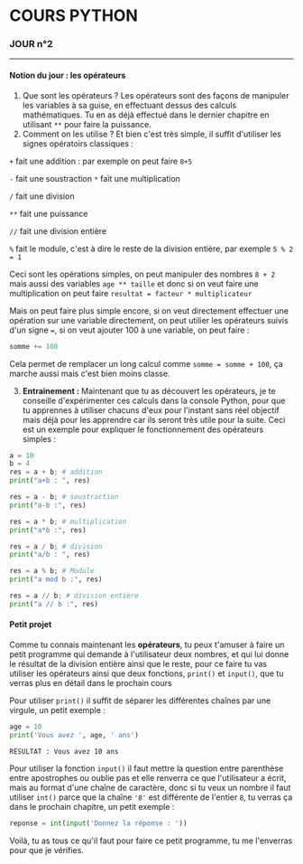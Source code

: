 # COURS PYTHON
### JOUR n°2

---

#### Notion du jour : les opérateurs

1. Que sont les opérateurs ? Les opérateurs sont des façons de manipuler les variables à sa guise, en effectuant dessus des calculs mathématiques. Tu en as déjà effectué dans le dernier chapitre en utilisant `**` pour faire la puissance.
2. Comment on les utilise ? Et bien c'est très simple, il suffit d'utiliser les signes opératoirs classiques : 

`+` fait une addition : par exemple on peut faire `8+5`

`-` fait une soustraction
`*` fait une multiplication

`/` fait une division

`**` fait une puissance

`//` fait une division entière

`%` fait le module, c'est à dire le reste de la division entière, par exemple `5 % 2 = 1`

Ceci sont les opérations simples, on peut manipuler des nombres `8 + 2` mais aussi des variables `age ** taille` et donc si on veut faire une multiplication on peut faire `resultat = facteur * multiplicateur`

Mais on peut faire plus simple encore, si on veut directement effectuer une opération sur une variable directement, on peut utilier les opérateurs suivis d'un signe `=`, si on veut ajouter 100 à une variable, on peut faire :

```python
somme += 100
```

Cela permet de remplacer un long calcul comme `somme = somme + 100`, ça marche aussi mais c'est bien moins classe.

3. **Entrainement :** Maintenant que tu as découvert les opérateurs, je te conseille d'expérimenter ces calculs dans la console Python, pour que tu apprennes à utiliser chacuns d'eux pour l'instant sans réel objectif mais déjà pour les apprendre car ils seront très utile pour la suite. Ceci est un exemple pour expliquer le fonctionnement des opérateurs simples :
```python
a = 10
b = 4
res = a + b; # addition
print("a+b : ", res)

res = a - b; # soustraction
print("a-b :", res)

res = a * b; # multiplication
print("a*b :", res)

res = a / b; # division
print("a/b : ", res)

res = a % b; # Module
print("a mod b :", res)

res = a // b; # division entière
print("a // b :", res)
```



#### Petit projet
Comme tu connais maintenant les **opérateurs**, tu peux t'amuser à faire un petit programme qui demande à l'utilisateur deux nombres, et qui lui donne le résultat de la division entière ainsi que le reste, pour ce faire tu vas utiliser les opérateurs ainsi que deux fonctions, `print()` et `input()`, que tu verras plus en détail dans le prochain cours

Pour utiliser `print()` il suffit de séparer les différentes chaînes par une virgule, un petit exemple :
```python
age = 10
print('Vous avez ', age, ' ans')
```
`RÉSULTAT : Vous avez 10 ans`

Pour utiliser la fonction `input()` il faut mettre la question entre parenthèse entre apostrophes ou oublie pas et elle renverra ce que l'utilisateur a écrit, mais au format d'une chaîne de caractère, donc si tu veux un nombre il faut utiliser `int()` parce que la chaîne `'8'` est différente de l'entier `8`, tu verras ça dans le prochain chapitre, un petit exemple : 
```python
reponse = int(input('Donnez la réponse : '))
```
Voilà, tu as tous ce qu'il faut pour faire ce petit programme, tu me l'enverras pour que je vérifies.